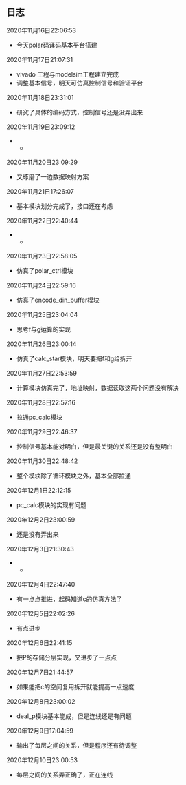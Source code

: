 ## 日志

2020年11月16日22:06:53

- 今天polar码译码基本平台搭建

2020年11月17日21:07:31

- vivado 工程与modelsim工程建立完成
- 调整基本信号，明天可仿真控制信号和验证平台

2020年11月18日23:31:01

- 研究了具体的编码方式，控制信号还是没弄出来

2020年11月19日23:09:12

- -

2020年11月20日23:09:29

- 又琢磨了一边数据映射方案

2020年11月21日17:26:07

- 基本模块划分完成了，接口还在考虑

2020年11月22日22:40:44

- -

2020年11月23日22:58:05

- 仿真了polar_ctrl模块

2020年11月24日22:59:16

- 仿真了encode_din_buffer模块

2020年11月25日23:04:04

- 思考f与g运算的实现

2020年11月26日23:00:14

- 仿真了calc_star模块，明天要把f和g给拆开

2020年11月27日22:53:59

- 计算模块仿真完了，地址映射，数据读取这两个问题没有解决

2020年11月28日22:57:16

- 拉通pc_calc模块

2020年11月29日22:46:37

- 控制信号基本能对明白，但是最关键的关系还是没有整明白

2020年11月30日22:48:42

- 整个模块除了循环模块之外，基本全部拉通

2020年12月1日22:12:15

- pc_calc模块的实现有问题

2020年12月2日23:00:59

- 还是没有弄出来

2020年12月3日21:30:43

- -

2020年12月4日22:47:40

- 有一点点推进，起码知道c的仿真方法了

2020年12月5日22:02:26

- 有点进步

2020年12月6日22:41:15

- 把P的存储分层实现，又进步了一点点

2020年12月7日21:44:57

- 如果能把c的空间复用拆开就能提高一点速度

2020年12月8日23:00:02

- deal_p模块基本能成，但是连线还是有问题

2020年12月9日17:04:59

- 输出了每层之间的关系，但是程序还有待调整

2020年12月10日23:00:53

- 每层之间的关系弄正确了，正在连线
